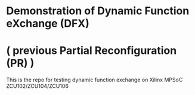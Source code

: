 # Demonstration of Dynamic Function eXchange (DFX) 
# ( previous Partial Reconfiguration (PR) )
This is the repo for testing dynamic function exchange on Xilinx MPSoC ZCU102/ZCU104/ZCU106
